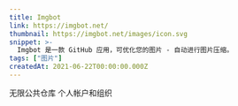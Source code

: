 ```yaml
---
title: Imgbot
link: https://imgbot.net/
thumbnail: https://imgbot.net/images/icon.svg
snippet: >-
  Imgbot 是一款 GitHub 应用，可优化您的图片 - 自动进行图片压缩。
tags: ["图片"]
createdAt: 2021-06-22T00:00:00.000Z
---
```

无限公共仓库
个人帐户和组织